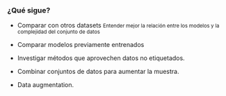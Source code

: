 <!-- .slide: style="text-align: left" -->

### ¿Qué sigue?

- Comparar con otros datasets
<small>Entender mejor la relación entre los modelos y la complejidad del conjunto de datos</small>

- Comparar modelos previamente entrenados

- Investigar métodos que aprovechen datos no etiquetados.

- Combinar conjuntos de datos para aumentar la muestra.

- Data augmentation.
